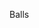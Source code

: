 Balls

<!---
C3bUlLiNi/C3bUlLiNi is a ✨ special ✨ repository because its `README.md` (this file) appears on your GitHub profile.
You can click the Preview link to take a look at your changes.
--->
